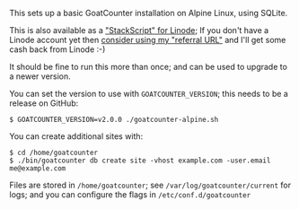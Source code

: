 This sets up a basic GoatCounter installation on Alpine Linux, using SQLite.

This is also available as a ["StackScript" for Linode][s]; If you don't have a
Linode account yet then [consider using my "referral URL"][r] and I'll get some
cash back from Linode :-)

It should be fine to run this more than once; and can be used to upgrade to a
newer version.

You can set the version to use with `GOATCOUNTER_VERSION`; this needs to be a
release on GitHub:

    $ GOATCOUNTER_VERSION=v2.0.0 ./goatcounter-alpine.sh

You can create additional sites with:

    $ cd /home/goatcounter
    $ ./bin/goatcounter db create site -vhost example.com -user.email me@example.com

Files are stored in `/home/goatcounter`; see `/var/log/goatcounter/current` for
logs; and you can configure the flags in `/etc/conf.d/goatcounter`

[s]: https://cloud.linode.com/stackscripts/659823
[r]: https://www.linode.com/?r=7acaf75737436d859e785dd5c9abe1ae99b4387e
